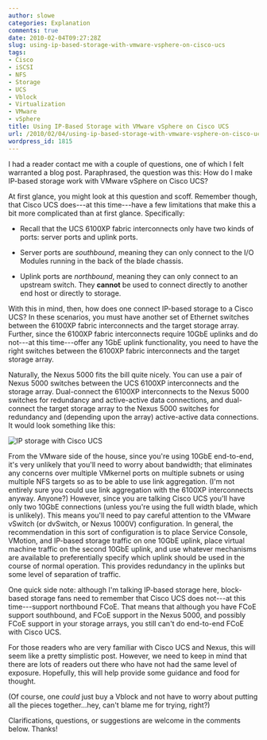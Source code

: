 ```yaml
---
author: slowe
categories: Explanation
comments: true
date: 2010-02-04T09:27:28Z
slug: using-ip-based-storage-with-vmware-vsphere-on-cisco-ucs
tags:
- Cisco
- iSCSI
- NFS
- Storage
- UCS
- Vblock
- Virtualization
- VMware
- vSphere
title: Using IP-Based Storage with VMware vSphere on Cisco UCS
url: /2010/02/04/using-ip-based-storage-with-vmware-vsphere-on-cisco-ucs/
wordpress_id: 1815
---
```


I had a reader contact me with a couple of questions, one of which I felt warranted a blog post. Paraphrased, the question was this: How do I make IP-based storage work with VMware vSphere on Cisco UCS?

At first glance, you might look at this question and scoff. Remember though, that Cisco UCS does---at this time---have a few limitations that make this a bit more complicated than at first glance. Specifically:

* Recall that the UCS 6100XP fabric interconnects only have two kinds of ports: server ports and uplink ports.

* Server ports are _southbound_, meaning they can only connect to the I/O Modules running in the back of the blade chassis.

* Uplink ports are _northbound_, meaning they can only connect to an upstream switch. They **cannot** be used to connect directly to another end host or directly to storage.

With this in mind, then, how does one connect IP-based storage to a Cisco UCS? In these scenarios, you must have another set of Ethernet switches between the 6100XP fabric interconnects and the target storage array. Further, since the 6100XP fabric interconnects require 10GbE uplinks and do not---at this time---offer any 1GbE uplink functionality, you need to have the right switches between the 6100XP fabric interconnects and the target storage array.

Naturally, the Nexus 5000 fits the bill quite nicely. You can use a pair of Nexus 5000 switches between the UCS 6100XP interconnects and the storage array. Dual-connect the 6100XP interconnects to the Nexus 5000 switches for redundancy and active-active data connections, and dual-connect the target storage array to the Nexus 5000 switches for redundancy and (depending upon the array) active-active data connections. It would look something like this:

![IP storage with Cisco UCS](/public/img/ipstorage-with-ucs.jpg)

From the VMware side of the house, since you're using 10GbE end-to-end, it's very unlikely that you'll need to worry about bandwidth; that eliminates any concerns over multiple VMkernel ports on multiple subnets or using multiple NFS targets so as to be able to use link aggregation. (I'm not entirely sure you could use link aggregation with the 6100XP interconnects anyway. Anyone?) However, since you are talking Cisco UCS you'll have only two 10GbE connections (unless you're using the full width blade, which is unlikely). This means you'll need to pay careful attention to the VMware vSwitch (or dvSwitch, or Nexus 1000V) configuration. In general, the recommendation in this sort of configuration is to place Service Console, VMotion, and IP-based storage traffic on one 10GbE uplink, place virtual machine traffic on the second 10GbE uplink, and use whatever mechanisms are available to preferentially specify which uplink should be used in the course of normal operation. This provides redundancy in the uplinks but some level of separation of traffic.

One quick side note: although I'm talking IP-based storage here, block-based storage fans need to remember that Cisco UCS does not---at this time---support northbound FCoE. That means that although you have FCoE support southbound, and FCoE support in the Nexus 5000, and possibly FCoE support in your storage arrays, you still can't do end-to-end FCoE with Cisco UCS.

For those readers who are very familiar with Cisco UCS and Nexus, this will seem like a pretty simplistic post. However, we need to keep in mind that there are lots of readers out there who have not had the same level of exposure. Hopefully, this will help provide some guidance and food for thought.

(Of course, one _could_ just buy a Vblock and not have to worry about putting all the pieces together...hey, can't blame me for trying, right?)

Clarifications, questions, or suggestions are welcome in the comments below. Thanks!
